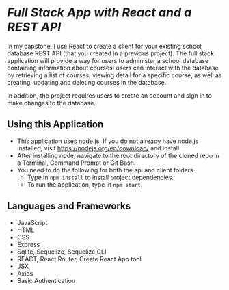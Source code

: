 # *Full Stack App with React and a REST API*
In my capstone, l use React to create a client for your existing school database REST API (that you created in a previous project). The full stack application will provide a way for users to administer a school database containing information about courses: users can interact with the database by retrieving a list of courses, viewing detail for a specific course, as well as creating, updating and deleting courses in the database.

In addition, the project requires users to create an account and sign in to make changes to the database.

## Using this Application

- This application uses node.js. If you do not already have node.js installed, visit https://nodejs.org/en/download/ and install.
- After installing node, navigate to the root directory of the cloned repo in a Terminal, Command Prompt or Git Bash.
- You need to do the following for both the api and client folders.
  - Type in `npm install` to install project dependencies.
  - To run the application, type in `npm start`.

## Languages and Frameworks

- JavaScript
- HTML
- CSS
- Express
- Sqlite, Sequelize, Sequelize CLI
- REACT, React Router, Create React App tool
- JSX
- Axios
- Basic Authentication
